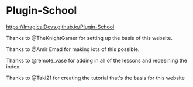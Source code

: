 # Plugin-School
https://ImagicalDevs.github.io/Plugin-School

Thanks to @TheKnightGamer for setting up the basis of this website.

Thanks to @Amir Emad for making lots of this possible.

Thanks to @remote_vase for adding in all of the lessons and redesining the index.

Thanks to @Taki21 for creating the tutorial that's the basis for this website
